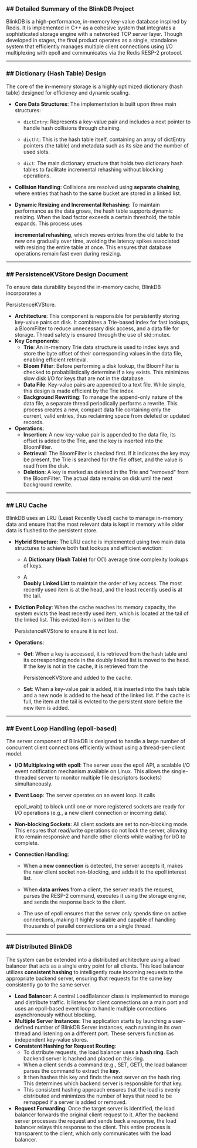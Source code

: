 ### **\#\# Detailed Summary of the BlinkDB Project**

BlinkDB is a high-performance, in-memory key-value database inspired by Redis. It is implemented in C++ as a cohesive system that integrates a sophisticated storage engine with a networked TCP server layer. Though developed in stages, the final product operates as a single, standalone system that efficiently manages multiple client connections using I/O multiplexing with epoll and communicates via the Redis RESP-2 protocol.

---

### **\#\# Dictionary (Hash Table) Design**

The core of the in-memory storage is a highly optimized dictionary (hash table) designed for efficiency and dynamic scaling.

* **Core Data Structures**: The implementation is built upon three main structures:  
  * `dictEntry`: Represents a key-value pair and includes a next pointer to handle hash collisions through chaining.

  * `dictht`: This is the hash table itself, containing an array of dictEntry pointers (the table) and metadata such as its size and the number of used slots.

  * `dict`: The main dictionary structure that holds two dictionary hash tables to facilitate incremental rehashing without blocking operations.

* **Collision Handling**: Collisions are resolved using **separate chaining**, where entries that hash to the same bucket are stored in a linked list.  
* **Dynamic Resizing and Incremental Rehashing**: To maintain performance as the data grows, the hash table supports dynamic resizing. When the load factor exceeds a certain threshold, the table expands. This process uses

  **incremental rehashing**, which moves entries from the old table to the new one gradually over time, avoiding the latency spikes associated with resizing the entire table at once. This ensures that database operations remain fast even during resizing.

---

### **\#\# PersistenceKVStore Design Document**

To ensure data durability beyond the in-memory cache, BlinkDB incorporates a

PersistenceKVStore.

* **Architecture**: This component is responsible for persistently storing key-value pairs on disk. It combines a Trie-based index for fast lookups, a BloomFilter to reduce unnecessary disk access, and a data file for storage. Thread safety is ensured through the use of std::mutex.  
* **Key Components**:  
  * **Trie**: An in-memory Trie data structure is used to index keys and store the byte offset of their corresponding values in the data file, enabling efficient retrieval.  
  * **Bloom Filter**: Before performing a disk lookup, the BloomFilter is checked to probabilistically determine if a key exists. This minimizes slow disk I/O for keys that are not in the database.  
  * **Data File**: Key-value pairs are appended to a text file. While simple, this design is made efficient by the Trie index.  
  * **Background Rewriting**: To manage the append-only nature of the data file, a separate thread periodically performs a rewrite. This process creates a new, compact data file containing only the current, valid entries, thus reclaiming space from deleted or updated records.  
* **Operations**:  
  * **Insertion**: A new key-value pair is appended to the data file, its offset is added to the Trie, and the key is inserted into the BloomFilter.  
  * **Retrieval**: The BloomFilter is checked first. If it indicates the key may be present, the Trie is searched for the file offset, and the value is read from the disk.  
  * **Deletion**: A key is marked as deleted in the Trie and "removed" from the BloomFilter. The actual data remains on disk until the next background rewrite.

---

### **\#\# LRU Cache**

BlinkDB uses an LRU (Least Recently Used) cache to manage in-memory data and ensure that the most relevant data is kept in memory while older data is flushed to the persistent store.

* **Hybrid Structure**: The LRU cache is implemented using two main data structures to achieve both fast lookups and efficient eviction:  
  * A **Dictionary (Hash Table)** for O(1) average time complexity lookups of keys.

  * A  
    **Doubly Linked List** to maintain the order of key access. The most recently used item is at the head, and the least recently used is at the tail.

* **Eviction Policy**: When the cache reaches its memory capacity, the system evicts the least recently used item, which is located at the tail of the linked list. This evicted item is written to the

  PersistenceKVStore to ensure it is not lost.

* **Operations**:  
  * **Get**: When a key is accessed, it is retrieved from the hash table and its corresponding node in the doubly linked list is moved to the head. If the key is not in the cache, it is retrieved from the

    PersistenceKVStore and added to the cache.

  * **Set**: When a key-value pair is added, it is inserted into the hash table and a new node is added to the head of the linked list. If the cache is full, the item at the tail is evicted to the persistent store before the new item is added.

---

### **\#\# Event Loop Handling (epoll-based)**

The server component of BlinkDB is designed to handle a large number of concurrent client connections efficiently without using a thread-per-client model.

* **I/O Multiplexing with epoll**: The server uses the epoll API, a scalable I/O event notification mechanism available on Linux. This allows the single-threaded server to monitor multiple file descriptors (sockets) simultaneously.

* **Event Loop**: The server operates on an event loop. It calls

  epoll\_wait() to block until one or more registered sockets are ready for I/O operations (e.g., a new client connection or incoming data).

* **Non-blocking Sockets**: All client sockets are set to non-blocking mode. This ensures that read/write operations do not lock the server, allowing it to remain responsive and handle other clients while waiting for I/O to complete.

* **Connection Handling**:  
  * When a **new connection** is detected, the server accepts it, makes the new client socket non-blocking, and adds it to the epoll interest list.

  * When **data arrives** from a client, the server reads the request, parses the RESP-2 command, executes it using the storage engine, and sends the response back to the client.

  * The use of epoll ensures that the server only spends time on active connections, making it highly scalable and capable of handling thousands of parallel connections on a single thread.

---

### **\#\# Distributed BlinkDB**

The system can be extended into a distributed architecture using a load balancer that acts as a single entry point for all clients. This load balancer utilizes **consistent hashing** to intelligently route incoming requests to the appropriate backend server, ensuring that requests for the same key consistently go to the same server.

* **Load Balancer**: A central LoadBalancer class is implemented to manage and distribute traffic. It listens for client connections on a main port and uses an epoll-based event loop to handle multiple connections asynchronously without blocking.  
* **Multiple Server Instances**: The application starts by launching a user-defined number of BlinkDB Server instances, each running in its own thread and listening on a different port. These servers function as independent key-value stores.  
* **Consistent Hashing for Request Routing**:  
  * To distribute requests, the load balancer uses a **hash ring**. Each backend server is hashed and placed on this ring.  
  * When a client sends a command (e.g., SET, GET), the load balancer parses the command to extract the **key**.  
  * It then hashes this key and finds the next server on the hash ring. This determines which backend server is responsible for that key.  
  * This consistent hashing approach ensures that the load is evenly distributed and minimizes the number of keys that need to be remapped if a server is added or removed.  
* **Request Forwarding**: Once the target server is identified, the load balancer forwards the original client request to it. After the backend server processes the request and sends back a response, the load balancer relays this response to the client. This entire process is transparent to the client, which only communicates with the load balancer.